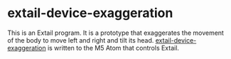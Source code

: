 # extail-device-exaggeration
This is an Extail program.
It is a prototype that exaggerates the movement of the body to move left and right and tilt its head.
[extail-device-exaggeration](https://github.com/mt-sumikko/extail-device-exaggeration/blob/master/extail-device-exaggeration.ino) is written to the M5 Atom that controls Extail.
